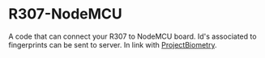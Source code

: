 # R307-NodeMCU
A code that can connect your R307 to NodeMCU board. Id's associated to fingerprints can be sent to server. In link with [ProjectBiometry](https://github.com/shreeramk1998/ProjectBiometry).
